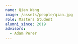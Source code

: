 ```yaml
---
name: Qian Wang
image: /assets/people/qian.jpg
role: Masters Student
alumni_since: 2019
advisors:
  - Adam Perer
---
```

